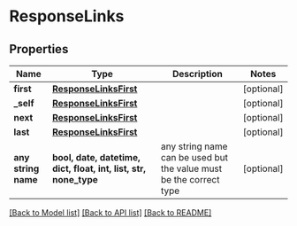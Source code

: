 # ResponseLinks


## Properties
Name | Type | Description | Notes
------------ | ------------- | ------------- | -------------
**first** | [**ResponseLinksFirst**](ResponseLinksFirst.md) |  | [optional] 
**_self** | [**ResponseLinksFirst**](ResponseLinksFirst.md) |  | [optional] 
**next** | [**ResponseLinksFirst**](ResponseLinksFirst.md) |  | [optional] 
**last** | [**ResponseLinksFirst**](ResponseLinksFirst.md) |  | [optional] 
**any string name** | **bool, date, datetime, dict, float, int, list, str, none_type** | any string name can be used but the value must be the correct type | [optional]

[[Back to Model list]](../README.md#documentation-for-models) [[Back to API list]](../README.md#documentation-for-api-endpoints) [[Back to README]](../README.md)


